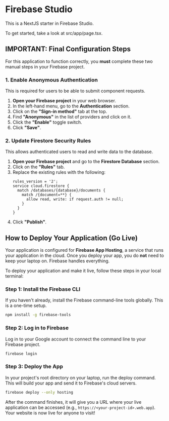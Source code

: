 # Firebase Studio

This is a NextJS starter in Firebase Studio.

To get started, take a look at src/app/page.tsx.

## IMPORTANT: Final Configuration Steps

For this application to function correctly, you **must** complete these two manual steps in your Firebase project.

### 1. Enable Anonymous Authentication

This is required for users to be able to submit component requests.

1.  **Open your Firebase project** in your web browser.
2.  In the left-hand menu, go to the **Authentication** section.
3.  Click on the **"Sign-in method"** tab at the top.
4.  Find **"Anonymous"** in the list of providers and click on it.
5.  Click the **"Enable"** toggle switch.
6.  Click **"Save"**.

### 2. Update Firestore Security Rules

This allows authenticated users to read and write data to the database.

1.  **Open your Firebase project** and go to the **Firestore Database** section.
2.  Click on the **"Rules"** tab.
3.  Replace the existing rules with the following:
    ```
    rules_version = '2';
    service cloud.firestore {
      match /databases/{database}/documents {
        match /{document=**} {
          allow read, write: if request.auth != null;
        }
      }
    }
    ```
4.  Click **"Publish"**.

## How to Deploy Your Application (Go Live)

Your application is configured for **Firebase App Hosting**, a service that runs your application in the cloud. Once you deploy your app, you do **not** need to keep your laptop on. Firebase handles everything.

To deploy your application and make it live, follow these steps in your local terminal:

### Step 1: Install the Firebase CLI

If you haven't already, install the Firebase command-line tools globally. This is a one-time setup.

```bash
npm install -g firebase-tools
```

### Step 2: Log in to Firebase

Log in to your Google account to connect the command line to your Firebase project.

```bash
firebase login
```

### Step 3: Deploy the App

In your project's root directory on your laptop, run the deploy command. This will build your app and send it to Firebase's cloud servers.

```bash
firebase deploy --only hosting
```

After the command finishes, it will give you a URL where your live application can be accessed (e.g., `https://<your-project-id>.web.app`). Your website is now live for anyone to visit!